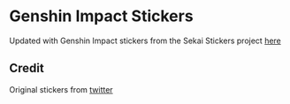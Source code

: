 # Genshin Impact Stickers

Updated with Genshin Impact stickers from the Sekai Stickers project [here](https://github.com/TheOriginalAyaka/sekai-stickers)

## Credit

Original stickers from [twitter](https://twitter.com/lumie_lumie/status/1509158554300825601)
